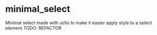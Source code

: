 # minimal_select
Minimal select made with ul/lis to make it easier apply style to a select element
TODO: REFACTOR